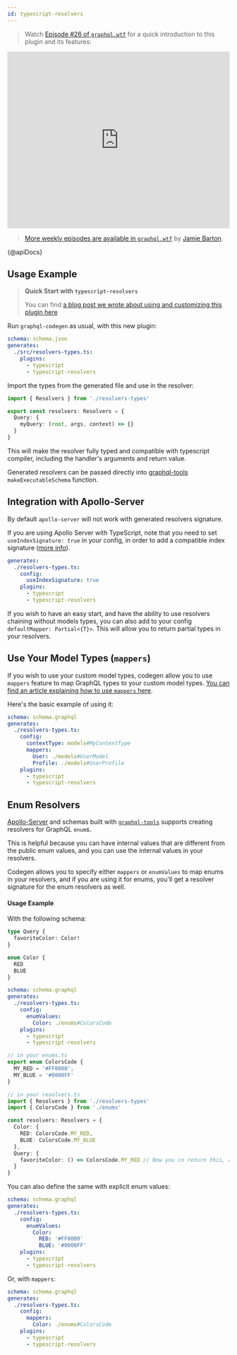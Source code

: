 ```yaml
---
id: typescript-resolvers
---
```


> Watch [Episode #26 of `graphql.wtf`](https://graphql.wtf/episodes/26-type-safe-resolvers-with-graphql-code-generator) for a quick introduction to this plugin and its features:

<iframe width="100%" height="400" src="https://www.youtube.com/embed/tHMaNmqPIC4" title="YouTube video player" frameBorder="0" allow="accelerometer; autoplay; clipboard-write; encrypted-media; gyroscope; picture-in-picture" allowFullScreen></iframe>

> [More weekly episodes are available in `graphql.wtf`](https://graphql.wtf/) by [Jamie Barton](https://twitter.com/notrab).

{@apiDocs}

## Usage Example

> **Quick Start with `typescript-resolvers`**
>
> You can find [a blog post we wrote about using and customizing this plugin here](https://the-guild.dev/blog/better-type-safety-for-resolvers-with-graphql-codegen)

Run `graphql-codegen` as usual, with this new plugin:

```yaml
schema: schema.json
generates:
  ./src/resolvers-types.ts:
    plugins:
      - typescript
      - typescript-resolvers
```

Import the types from the generated file and use in the resolver:

```ts
import { Resolvers } from './resolvers-types'

export const resolvers: Resolvers = {
  Query: {
    myQuery: (root, args, context) => {}
  }
}
```

This will make the resolver fully typed and compatible with typescript compiler, including the handler's arguments and return value.

Generated resolvers can be passed directly into [graphql-tools](https://npmjs.com/package/graphql-tools) `makeExecutableSchema` function.

## Integration with Apollo-Server

By default `apollo-server` will not work with generated resolvers signature.

If you are using Apollo Server with TypeScript, note that you need to set `useIndexSignature: true` in your config, in order to add a compatible index signature ([more info](https://github.com/dotansimha/graphql-code-generator/issues/1133#issuecomment-456812621)).

```yaml
generates:
  ./resolvers-types.ts:
    config:
      useIndexSignature: true
    plugins:
      - typescript
      - typescript-resolvers
```

If you wish to have an easy start, and have the ability to use resolvers chaining without models types, you can also add to your config `defaultMapper: Partial<{T}>`. This will allow you to return partial types in your resolvers.

## Use Your Model Types (`mappers`)

If you wish to use your custom model types, codegen allow you to use `mappers` feature to map GraphQL types to your custom model types. [You can find an article explaining how to use `mappers` here](https://the-guild.dev/blog/better-type-safety-for-resolvers-with-graphql-codegen).

Here's the basic example of using it:

```yaml
schema: schema.graphql
generates:
  ./resolvers-types.ts:
    config:
      contextType: models#MyContextType
      mappers:
        User: ./models#UserModel
        Profile: ./models#UserProfile
    plugins:
      - typescript
      - typescript-resolvers
```

## Enum Resolvers

[Apollo-Server](https://apollographql.com/docs/apollo-server) and schemas built with [`graphql-tools`](https://graphql-tools.com) supports creating resolvers for GraphQL `enum`s.

This is helpful because you can have internal values that are different from the public enum values, and you can use the internal values in your resolvers.

Codegen allows you to specify either `mappers` or `enumValues` to map enums in your resolvers, and if you are using it for enums, you'll get a resolver signature for the enum resolvers as well.

#### Usage Example

With the following schema:

```graphql
type Query {
  favoriteColor: Color!
}

enum Color {
  RED
  BLUE
}
```

```yaml
schema: schema.graphql
generates:
  ./resolvers-types.ts:
    config:
      enumValues:
        Color: ./enums#ColorsCode
    plugins:
      - typescript
      - typescript-resolvers
```

```ts
// in your enums.ts
export enum ColorsCode {
  MY_RED = '#FF0000',
  MY_BLUE = '#0000FF'
}

// in your resolvers.ts
import { Resolvers } from './resolvers-types'
import { ColorsCode } from './enums'

const resolvers: Resolvers = {
  Color: {
    RED: ColorsCode.MY_RED,
    BLUE: ColorsCode.MY_BLUE
  },
  Query: {
    favoriteColor: () => ColorsCode.MY_RED // Now you cn return this, and it will be mapped to your actual GraphQL enum
  }
}
```

You can also define the same with explicit enum values:

```yaml
schema: schema.graphql
generates:
  ./resolvers-types.ts:
    config:
      enumValues:
        Color:
          RED: '#FF0000'
          BLUE: '#0000FF'
    plugins:
      - typescript
      - typescript-resolvers
```

Or, with `mappers`:

```yaml
schema: schema.graphql
generates:
  ./resolvers-types.ts:
    config:
      mappers:
        Color: ./enums#ColorsCode
    plugins:
      - typescript
      - typescript-resolvers
```
